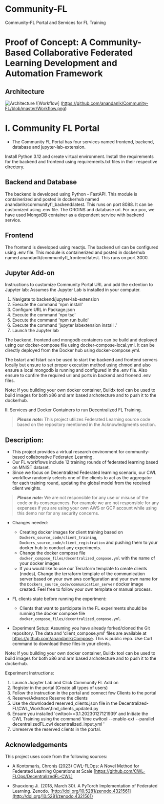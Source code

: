 # Community-FL

Community-FL Portal and Services for FL Training

# Proof of Concept: A Community-Based Collaborative Federated Learning Development and Automation Framework

## Architecture

![Architecture](https://github.com/anandanlk/Community-FL/blob/master/Architecture.png)
![Workflow] (https://github.com/anandanlk/Community-FL/blob/master/Workflow.png)

# I. Community FL Portal

- The Community FL Portal has four services named frontend, backend, database and jupyter-lab-extension.

Install Python 3.12 and create virtual environment.
Install the requirements for the backend and frontend using requirements.txt files in their respective directory.

## Backend and Database

The backend is developed using Python - FastAPI. This module is containerized and posted in dockerhub named anandanlk/communityfl_backend:latest. This runs on port 8088. It can be customized using .env file. The ORGINS and database url. For our poc, we have used MongoDB container as a dependent service with backend service.

## Frontend

The frontend is developed using reactjs. The backend url can be configured using .env file. This module is containerized and posted in dockerhub named anandanlk/communityfl_frontend:latest. This runs on port 3000.

## Jupyter Add-on

Instructions to customize Community Portal URL and add the extention to Jupyter lab:
Assumes the Jupyter Lab is installed in your computer.

1. Navigate to backend/jupyter-lab-extension
2. Execute the command 'npm install'
3. Configure URL in Package.json
4. Execute the command 'npx tsc'
5. Execute the command 'npm run build'
6. Execute the command 'jupyter labextension install .'
7. Launch the Jupyter lab

The backend, frontend and mongodb containers can be build and deployed using our docker-compose file using docker-compose-local.yml. It can be directly deployed from the Docker hub using docker-compose.yml.

The bstart and fstart can be used to start the backend and frontend servers locally but ensure to set proper execution method using chmod and also ensure a local mongodb is running and configured in the .env file. Also ensure to confire the required url and ports in backend and fronend .env files.

Note: If you building your own docker container, Buildx tool can be used to build images for both x86 and arm based archotecture and to push it to the dockerhub.

II. Services and Docker Containers to run Decentralized FL Training.

> **_Please note:_** This project utilizes Federated Learning source code based on the repository mentioned in the Acknowledgments section.

## Description:

- This project provides a virtual research environment for community-based collaborative Federated Learning.
- Our FL workflows include 12 training rounds of federated learning based on MNIST dataset.
- Since we focus on Decentralized Federated learning scenario, our CWL workflow randomly selects one of the clients to act as the aggregator for each training round, updating the global model from the received client weights.

> **_Please note:_** We are not responsible for any use or misuse of the code or its consequences. For example we are not responsible for any expenses if you are using your own AWS or GCP account while using this demo nor for any security concerns.

- Changes needed:

  - Creating docker images for client training based on `Dockers_source_code/client_training`, `Dockers_source_code/client_registration` and pushing them to your docker hub to conduct any experiments.
  - Change the docker compose file `docker_compose_files/decentralized_compose.yml` with the name of your docker images
  - If you would like to use our Terraform template to create clients (nodes), Change the terraform template of the communication server based on your own aws configuration and your own name for the `Dockers_source_code/communication_server` docker image created. Feel free to follow your own template or manual process.

- FL clients state before running the experiment:

  - Clients that want to participate in the FL experiments should be running the docker compose file `docker_compose_files/decentralized_compose.yml`.

- Experiment Setup:
  Assuming you have already forked/cloned the Git repository. The data and 'client_compose.yml' files are available at https://github.com/anandanlk/Compose. This is public repo. Use Curl command to download these files in your clients.

Note: If you building your own docker container, Buildx tool can be used to build images for both x86 and arm based archotecture and to push it to the dockerhub.

Experiment Instructions:

1. Launch Jupyter Lab and Click Community FL Add on
2. Register in the portal (Create all types of users)
3. Follow the instruction in the portal and connect few Clients to the portal
4. Reserve/Advance Reserve the clients
5. Use the downloaded reserved_clients.json file in the Decentralized-FL\CWL_Workflow\find_clients_updated.py
6. Ensure you installed 'cwltool==3.1.20230127121939' and Initiate the CWL Training using the command 'time cwltool --enable-ext --parallel decentralizedFL.cwl decentralized_input.yml '
7. Unreserve the reserved clients in the portal.

## Acknowledgements

This project uses code from the following sources:

- A Kontomaris, Chronis (2023) CWL-FLOps: A Novel Method for Federated Learning Operations at Scale [https://github.com/CWL-FLOps/DecentralizedFL-CWL]

- Shaoxiong Ji. (2018, March 30). A PyTorch Implementation of Federated Learning. Zenodo. [http://doi.org/10.5281/zenodo.4321561](http://doi.org/10.5281/zenodo.4321561)
